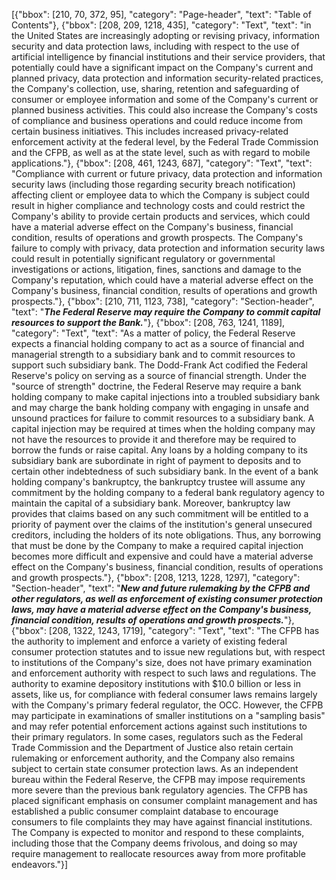 [{"bbox": [210, 70, 372, 95], "category": "Page-header", "text": "Table of Contents"}, {"bbox": [208, 209, 1218, 435], "category": "Text", "text": "in the United States are increasingly adopting or revising privacy, information security and data protection laws, including with respect to the use of artificial intelligence by financial institutions and their service providers, that potentially could have a significant impact on the Company's current and planned privacy, data protection and information security-related practices, the Company's collection, use, sharing, retention and safeguarding of consumer or employee information and some of the Company's current or planned business activities. This could also increase the Company's costs of compliance and business operations and could reduce income from certain business initiatives. This includes increased privacy-related enforcement activity at the federal level, by the Federal Trade Commission and the CFPB, as well as at the state level, such as with regard to mobile applications."}, {"bbox": [208, 461, 1243, 687], "category": "Text", "text": "Compliance with current or future privacy, data protection and information security laws (including those regarding security breach notification) affecting client or employee data to which the Company is subject could result in higher compliance and technology costs and could restrict the Company's ability to provide certain products and services, which could have a material adverse effect on the Company's business, financial condition, results of operations and growth prospects. The Company's failure to comply with privacy, data protection and information security laws could result in potentially significant regulatory or governmental investigations or actions, litigation, fines, sanctions and damage to the Company's reputation, which could have a material adverse effect on the Company's business, financial condition, results of operations and growth prospects."}, {"bbox": [210, 711, 1123, 738], "category": "Section-header", "text": "**_The Federal Reserve may require the Company to commit capital resources to support the Bank._**"}, {"bbox": [208, 763, 1241, 1189], "category": "Text", "text": "As a matter of policy, the Federal Reserve expects a financial holding company to act as a source of financial and managerial strength to a subsidiary bank and to commit resources to support such subsidiary bank. The Dodd-Frank Act codified the Federal Reserve's policy on serving as a source of financial strength. Under the \"source of strength\" doctrine, the Federal Reserve may require a bank holding company to make capital injections into a troubled subsidiary bank and may charge the bank holding company with engaging in unsafe and unsound practices for failure to commit resources to a subsidiary bank. A capital injection may be required at times when the holding company may not have the resources to provide it and therefore may be required to borrow the funds or raise capital. Any loans by a holding company to its subsidiary bank are subordinate in right of payment to deposits and to certain other indebtedness of such subsidiary bank. In the event of a bank holding company's bankruptcy, the bankruptcy trustee will assume any commitment by the holding company to a federal bank regulatory agency to maintain the capital of a subsidiary bank. Moreover, bankruptcy law provides that claims based on any such commitment will be entitled to a priority of payment over the claims of the institution's general unsecured creditors, including the holders of its note obligations. Thus, any borrowing that must be done by the Company to make a required capital injection becomes more difficult and expensive and could have a material adverse effect on the Company's business, financial condition, results of operations and growth prospects."}, {"bbox": [208, 1213, 1228, 1297], "category": "Section-header", "text": "**_New and future rulemaking by the CFPB and other regulators, as well as enforcement of existing consumer protection laws, may have a material adverse effect on the Company's business, financial condition, results of operations and growth prospects._**"}, {"bbox": [208, 1322, 1243, 1719], "category": "Text", "text": "The CFPB has the authority to implement and enforce a variety of existing federal consumer protection statutes and to issue new regulations but, with respect to institutions of the Company's size, does not have primary examination and enforcement authority with respect to such laws and regulations. The authority to examine depository institutions with $10.0 billion or less in assets, like us, for compliance with federal consumer laws remains largely with the Company's primary federal regulator, the OCC. However, the CFPB may participate in examinations of smaller institutions on a \"sampling basis\" and may refer potential enforcement actions against such institutions to their primary regulators. In some cases, regulators such as the Federal Trade Commission and the Department of Justice also retain certain rulemaking or enforcement authority, and the Company also remains subject to certain state consumer protection laws. As an independent bureau within the Federal Reserve, the CFPB may impose requirements more severe than the previous bank regulatory agencies. The CFPB has placed significant emphasis on consumer complaint management and has established a public consumer complaint database to encourage consumers to file complaints they may have against financial institutions. The Company is expected to monitor and respond to these complaints, including those that the Company deems frivolous, and doing so may require management to reallocate resources away from more profitable endeavors."}]